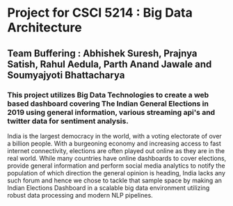 # Project for CSCI 5214 : Big Data Architecture

## Team Buffering : Abhishek Suresh, Prajnya Satish, Rahul Aedula, Parth Anand Jawale and Soumyajyoti Bhattacharya

### This project utilizes Big Data Technologies to create a web based dashboard covering The Indian General Elections in 2019 using general information, various streaming api's and twitter data for sentiment analysis.


India is the largest democracy in the world, with a voting electorate of over a billion people. With a burgeoning economy and increasing access to fast internet connectivity, elections are often played out online as they are in the real world. While many countries have online dashboards to cover elections, provide general information and perform social media analytics to notify the population of which direction the general opinion is heading, India lacks any such forum and hence we chose to tackle that sample space by making an Indian Elections Dashboard in a scalable big data environment utilizing robust data processing and modern NLP pipelines.

